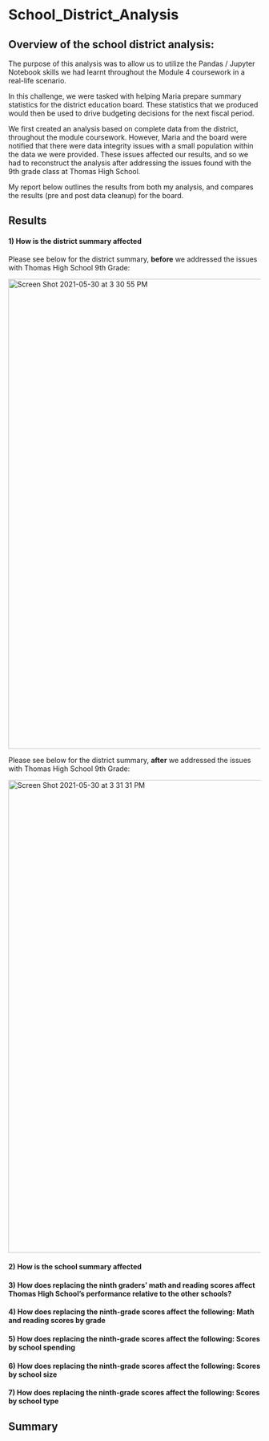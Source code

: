 # School_District_Analysis

## Overview of the school district analysis:

<p>
The purpose of this analysis was to allow us to utilize the Pandas / Jupyter Notebook skills we had learnt throughout the Module 4 coursework in a real-life scenario.

In this challenge, we were tasked with helping Maria prepare summary statistics for the district education board. These statistics that we produced would then be used to drive budgeting decisions for the next fiscal period.

We first created an analysis based on complete data from the district, throughout the module coursework. However, Maria and the board were notified that there were data integrity issues with a small population within the data we were provided. These issues affected our results, and so we had to reconstruct the analysis after addressing the issues found with the 9th grade class at Thomas High School.

My report below outlines the results from both my analysis, and compares the results (pre and post data cleanup) for the board.
</p>

## Results

#### 1) How is the district summary affected

Please see below for the district summary, **before** we addressed the issues with Thomas High School 9th Grade:

<img width="937" alt="Screen Shot 2021-05-30 at 3 30 55 PM" src="https://user-images.githubusercontent.com/46773181/120122167-0a5dbf00-c15c-11eb-8e0d-e07bf9be2048.png">

Please see below for the district summary, **after** we addressed the issues with Thomas High School 9th Grade:

<img width="943" alt="Screen Shot 2021-05-30 at 3 31 31 PM" src="https://user-images.githubusercontent.com/46773181/120122180-1d708f00-c15c-11eb-943d-8780b41e5c78.png">


#### 2) How is the school summary affected


#### 3) How does replacing the ninth graders’ math and reading scores affect Thomas High School’s performance relative to the other schools?


#### 4) How does replacing the ninth-grade scores affect the following: Math and reading scores by grade


#### 5) How does replacing the ninth-grade scores affect the following: Scores by school spending


#### 6) How does replacing the ninth-grade scores affect the following: Scores by school size


#### 7) How does replacing the ninth-grade scores affect the following: Scores by school type


## Summary
